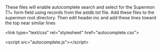 These files will enable autocomplete search and select for the Supermon 7.1+ form field using records from the astdb.txt file. Add these files to the supermon root directory. Then edit header.inc and add these lines toward the top near similar lines

  \<link type="text/css" rel="stylesheet" href="autocomplete.css"\>


  \<script src="autocomplete.js"\>\</script\>
